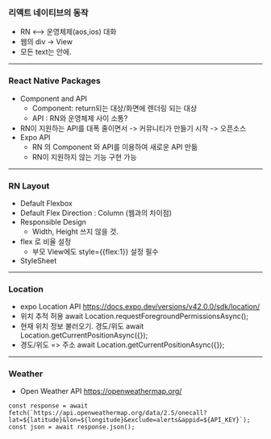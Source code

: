 ### 리액트 네이티브의 동작 
- RN <--> 운영체제(aos,ios) 대화
- 웹의 div -> View 
- 모든 text는 <text></text> 안에.

--- 

### React Native Packages
- Component and API
    - Component: return되는 대상/화면에 렌더링 되는 대상 
    - API : RN와 운영체제 사이 소통?
- RN이 지원하는 API를 대폭 줄이면서 -> 커뮤니티가 만들기 시작 -> 오픈소스
- Expo API
    - RN 의 Component 와 API를 이용하여 새로운 API 만듦
    - RN이 지원하지 않는 기능 구현 가능
---

### RN Layout
- Default Flexbox
- Default Flex Direction : Column (웹과의 차이점)
- Responsible Design 
    - Width, Height 쓰지 않을 것.
- flex 로 비율 설정
    - 부모 View에도 style={{flex:1}} 설정 필수
- StyleSheet
---

### Location
- expo Location API
https://docs.expo.dev/versions/v42.0.0/sdk/location/
- 위치 추적 허용
await Location.requestForegroundPermissionsAsync();
- 현재 위치 정보 불러오기. 경도/위도
await Location.getCurrentPositionAsync({});
- 경도/위도 => 주소 
await Location.getCurrentPositionAsync({});
---
### Weather 
- Open Weather API
https://openweathermap.org/
```
const response = await fetch(`https://api.openweathermap.org/data/2.5/onecall?lat=${latitude}&lon=${longitude}&exclude=alerts&appid=${API_KEY}`);
const json = await response.json();
```
